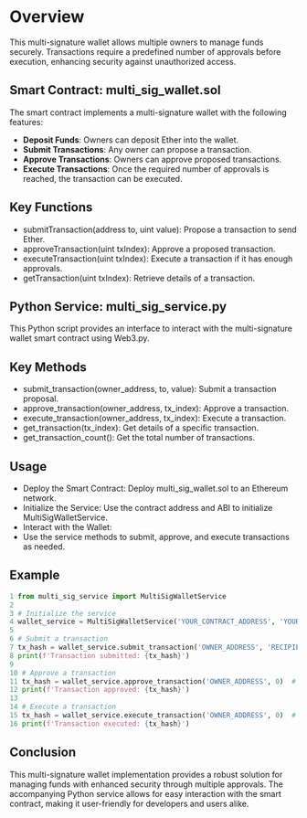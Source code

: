 # Overview
This multi-signature wallet allows multiple owners to manage funds securely. Transactions require a predefined number of approvals before execution, enhancing security against unauthorized access.

## Smart Contract: multi_sig_wallet.sol
The smart contract implements a multi-signature wallet with the following features:

- **Deposit Funds**: Owners can deposit Ether into the wallet.
- **Submit Transactions**: Any owner can propose a transaction.
- **Approve Transactions**: Owners can approve proposed transactions.
- **Execute Transactions**: Once the required number of approvals is reached, the transaction can be executed.

## Key Functions

- submitTransaction(address to, uint value): Propose a transaction to send Ether.
- approveTransaction(uint txIndex): Approve a proposed transaction.
- executeTransaction(uint txIndex): Execute a transaction if it has enough approvals.
- getTransaction(uint txIndex): Retrieve details of a transaction.

## Python Service: multi_sig_service.py
This Python script provides an interface to interact with the multi-signature wallet smart contract using Web3.py.

## Key Methods
- submit_transaction(owner_address, to, value): Submit a transaction proposal.
- approve_transaction(owner_address, tx_index): Approve a transaction.
- execute_transaction(owner_address, tx_index): Execute a transaction.
- get_transaction(tx_index): Get details of a specific transaction.
- get_transaction_count(): Get the total number of transactions.

## Usage

- Deploy the Smart Contract: Deploy multi_sig_wallet.sol to an Ethereum network.
- Initialize the Service: Use the contract address and ABI to initialize MultiSigWalletService.
- Interact with the Wallet:
- Use the service methods to submit, approve, and execute transactions as needed.

## Example

```python
1 from multi_sig_service import MultiSigWalletService
2 
3 # Initialize the service
4 wallet_service = MultiSigWalletService('YOUR_CONTRACT_ADDRESS', 'YOUR_ABI')
5 
6 # Submit a transaction
7 tx_hash = wallet_service.submit_transaction('OWNER_ADDRESS', 'RECIPIENT_ADDRESS', 1_000_000_000_000_000_000)  # 1 Ether in Wei
8 print(f'Transaction submitted: {tx_hash}')
9 
10 # Approve a transaction
11 tx_hash = wallet_service.approve_transaction('OWNER_ADDRESS', 0)  # Approving the first transaction
12 print(f'Transaction approved: {tx_hash}')
13 
14 # Execute a transaction
15 tx_hash = wallet_service.execute_transaction('OWNER_ADDRESS', 0)  # Executing the first transaction
16 print(f'Transaction executed: {tx_hash}')
```

## Conclusion
This multi-signature wallet implementation provides a robust solution for managing funds with enhanced security through multiple approvals. The accompanying Python service allows for easy interaction with the smart contract, making it user-friendly for developers and users alike.
